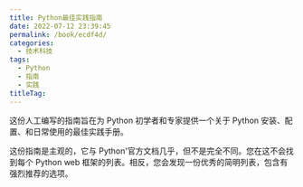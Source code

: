 ```yaml
---
title: Python最佳实践指南
date: 2022-07-12 23:39:45
permalink: /book/ecdf4d/
categories:
  - 技术科技
tags:
  - Python
  - 指南
  - 实践
titleTag: 
---
```


这份人工编写的指南旨在为 Python 初学者和专家提供一个关于 Python 安装、配置、和日常使用的最佳实践手册。

这份指南是主观的，它与 Python'官方文档几乎，但不是完全不同。您在这不会找到每个 Python web 框架的列表。相反，您会发现一份优秀的简明列表，包含有强烈推荐的选项。

<!-- more -->

<BookShelf
:pages="121"
link="https://www.aliyundrive.com/s/wBYcwZXuseh"
intro="这份人工编写的指南旨在为 Python 初学者和专家提供一个关于 Python 安装、配置、和日常使用的最佳实践手册。"
lang="中文"
/>
